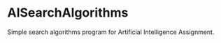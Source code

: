 AISearchAlgorithms
==================

Simple search algorithms program for Artificial Intelligence Assignment.
